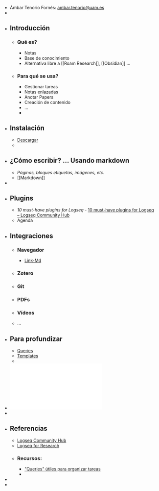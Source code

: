 - Ámbar Tenorio Fornés: ambar.tenorio@uam.es
-
- ## Introducción
	- ### Qué es?
		- Notas
		- Base de conocimiento
		- Alternativa libre a [[Roam Research]], [[Obsidian]] ...
	- ### Para qué se usa?
		- Gestionar tareas
		- Notas enlazadas
		- Anotar Papers
		- Creación de contenido
		- ...
		-
- ## Instalación
	- [Descargar](https://logseq.com/downloads)
	-
- ## ¿Cómo escribir? ... Usando markdown
	- *Páginas, bloques etiquetas, imágenes, etc.*
	- [[Markdown]]
-
- ## Plugins
	- _10 must-have plugins for Logseq_ - [10 must-have plugins for Logseq – Logseq Community Hub](https://hub.logseq.com/use-cases/1Sr4awszMQzD4GM5KvWim7/10-must-have-plugins-for-logseq/jgDG2ZVkeZGSQHXUNkWroo)
	- Agenda
- ## Integraciones
	- ### Navegador
		- [Link-Md](https://addons.mozilla.org/es-ES/firefox/addon/link-md/)
	- ### Zotero
	- ### Git
	- ### PDFs
	- ### Vídeos
	- ...
- ## Para profundizar
	- [Queries](https://hub.logseq.com/features/av5LyiLi5xS7EFQXy4h4K8/how-to-use-queries-and-indentation-in-logseq/c3hkRvkQWqE55Ccv91NGT4)
	- [Templates](https://www.appsntips.com/learn/create-use-templates-logseq/)
	-
- ![blockchains-3469268-peer-review-v1.pdf](../assets/blockchains-3469268-peer-review-v1_1740996439178_0.pdf)
-
- ## Referencias
	- [Logseq Community Hub](https://hub.logseq.com/)
	- [Logseq for Research](https://blog.logseq.com/newsletter-10-how-to-use-logseq-for-research/)
	- ### Recursos:
		- ["Queries" útiles para organizar tareas](https://discuss.logseq.com/t/queries-for-task-management/14937)
		-
-
-